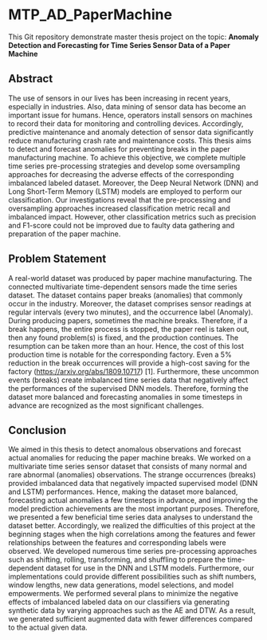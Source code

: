 # MTP_AD_PaperMachine
This Git repository demonstrate master thesis project on the topic: **Anomaly Detection and Forecasting for Time Series Sensor Data of a Paper Machine**

## Abstract
The use of sensors in our lives has been increasing in recent years, especially in industries.
Also, data mining of sensor data has become an important issue for humans. Hence, operators
install sensors on machines to record their data for monitoring and controlling devices.
Accordingly, predictive maintenance and anomaly detection of sensor data significantly reduce manufacturing crash rate and maintenance costs. This thesis
aims to detect and forecast anomalies for preventing breaks in the paper manufacturing
machine. To achieve this objective, we complete multiple time series pre-processing strategies
and develop some oversampling approaches for decreasing the adverse effects of the
corresponding imbalanced labeled dataset. Moreover, the Deep Neural Network (DNN)
and Long Short-Term Memory (LSTM) models are employed to perform our classification.
Our investigations reveal that the pre-processing and oversampling approaches increased
classification metric recall and imbalanced impact. However, other classification metrics such as precision and F1-score could not be improved due to faulty data gathering and
preparation of the paper machine.

## Problem Statement
A real-world dataset was produced by paper machine manufacturing. The connected multivariate
time-dependent sensors made the time series dataset. The dataset contains paper
breaks (anomalies) that commonly occur in the industry. Moreover, the dataset comprises
sensor readings at regular intervals (every two minutes), and the occurrence label
(Anomaly). During producing papers, sometimes the machine breaks. Therefore, if a
break happens, the entire process is stopped, the paper reel is taken out, then any found
problem(s) is fixed, and the production continues. The resumption can be taken more than
an hour. Hence, the cost of this lost production time is notable for the corresponding factory.
Even a 5% reduction in the break occurrences will provide a high-cost saving for the
factory (https://arxiv.org/abs/1809.10717) [1]. Furthermore, these uncommon events (breaks) create imbalanced time series
data that negatively affect the performances of the supervised DNN models. Therefore,
forming the dataset more balanced and forecasting anomalies in some timesteps in advance
are recognized as the most significant challenges.

## Conclusion
We aimed in this thesis to detect anomalous observations and forecast actual anomalies
for reducing the paper machine breaks. We worked on a multivariate time series sensor
dataset that consists of many normal and rare abnormal (anomalies) observations. The
strange occurrences (breaks) provided imbalanced data that negatively impacted supervised
model (DNN and LSTM) performances. Hence, making the dataset more balanced, forecasting
actual anomalies a few timesteps in advance, and improving the model prediction
achievements are the most important purposes.
Therefore, we presented a few beneficial time series data analyses to understand the dataset
better. Accordingly, we realized the difficulties of this project at the beginning stages when
the high correlations among the features and fewer relationships between the features and
corresponding labels were observed. We developed numerous time series pre-processing approaches
such as shifting, rolling, transforming, and shuffling to prepare the time-dependent
dataset for use in the DNN and LSTM models. Furthermore, our implementations could
provide different possibilities such as shift numbers, window lengths, new data generations,
model selections, and model empowerments.
We performed several plans to minimize the negative effects of imbalanced labeled data
on our classifiers via generating synthetic data by varying approaches such as the AE and
DTW. As a result, we generated sufficient augmented data with fewer differences compared
to the actual given data.
